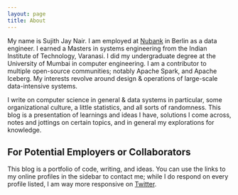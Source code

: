 ```yaml
---
layout: page
title: About
---
```

My name is Sujith Jay Nair. I am employed at [Nubank](https://www.nubank.com.br/en) in Berlin as a data engineer. I earned a Masters in systems engineering from the Indian Institute of Technology, Varanasi. I did my undergraduate degree at the University of Mumbai in computer engineering. I am a contributor to multiple open-source communities; notably Apache Spark, and Apache Iceberg. My interests revolve around design & operations of large-scale data-intensive systems.

I write on computer science in general & data systems in particular, some organizational culture, a little statistics, and all sorts of randomness. This blog is a presentation of learnings and ideas I have, solutions I come across, notes and jottings on certain topics, and in general my explorations for knowledge.


## For Potential Employers or Collaborators
This blog is a portfolio of code, writing, and ideas. You can use the links to my online profiles in the sidebar to contact me; while I do respond on every profile listed, I am way more responsive on [Twitter](https://twitter.com/suj1th).
